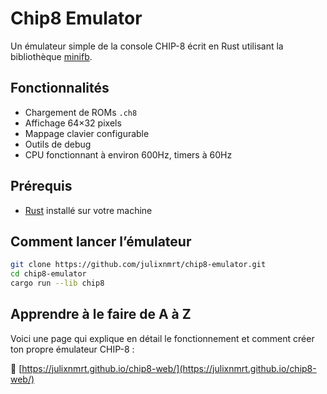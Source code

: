 # Chip8 Emulator

Un émulateur simple de la console CHIP-8 écrit en Rust utilisant la bibliothèque [minifb](https://docs.rs/minifb/latest/minifb/).


## Fonctionnalités

- Chargement de ROMs `.ch8`
- Affichage 64×32 pixels
- Mappage clavier configurable
- Outils de debug
- CPU fonctionnant à environ 600Hz, timers à 60Hz


## Prérequis

- [Rust](https://www.rust-lang.org/tools/install) installé sur votre machine


## Comment lancer l’émulateur

```bash
git clone https://github.com/julixnmrt/chip8-emulator.git
cd chip8-emulator
cargo run --lib chip8
```

## Apprendre à le faire de A à Z

Voici une page qui explique en détail le fonctionnement et comment créer ton propre émulateur CHIP-8 :

🔗 [https://julixnmrt.github.io/chip8-web/](https://julixnmrt.github.io/chip8-web/)
